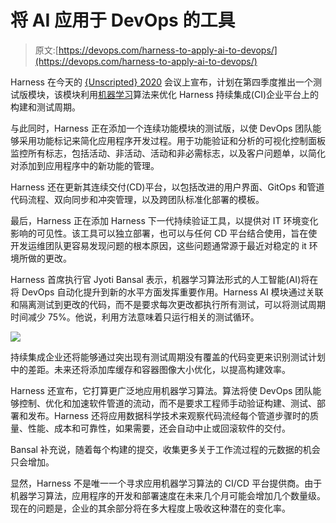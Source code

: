 # 将 AI 应用于 DevOps 的工具

> 原文:[https://devops.com/harness-to-apply-ai-to-devops/](https://devops.com/harness-to-apply-ai-to-devops/)

Harness 在今天的 [{Unscripted} 2020](https://www.unscriptedconf.io/) 会议上宣布，计划在第四季度推出一个测试版模块，该模块利用[机器学习](https://devops.com/?s=machine%20learning)算法来优化 Harness 持续集成(CI)企业平台上的构建和测试周期。

与此同时，Harness 正在添加一个连续功能模块的测试版，以使 DevOps 团队能够采用功能标记来简化应用程序开发过程。用于功能验证和分析的可视化控制面板监控所有标志，包括活动、非活动、活动和非必需标志，以及客户问题单，以简化对添加到应用程序中的新功能的管理。

Harness 还在更新其连续交付(CD)平台，以包括改进的用户界面、GitOps 和管道代码流程、双向同步和冲突管理，以及跨团队标准化部署的模板。

最后，Harness 正在添加 Harness 下一代持续验证工具，以提供对 IT 环境变化影响的可见性。该工具可以独立部署，也可以与任何 CD 平台结合使用，旨在使开发运维团队更容易发现问题的根本原因，这些问题通常源于最近对稳定的 it 环境所做的更改。

Harness 首席执行官 Jyoti Bansal 表示，机器学习算法形式的人工智能(AI)将在将 DevOps 自动化提升到新的水平方面发挥重要作用。Harness AI 模块通过关联和隔离测试到更改的代码，而不是要求每次更改都执行所有测试，可以将测试周期时间减少 75%。他说，利用方法意味着只运行相关的测试循环。

![](../Images/e19dc54d7898519c0672f468a10d6ab3.png)

持续集成企业还将能够通过突出现有测试周期没有覆盖的代码变更来识别测试计划中的差距。未来还将添加库缓存和容器图像大小优化，以提高构建效率。

Harness 还宣布，它打算更广泛地应用机器学习算法。算法将使 DevOps 团队能够控制、优化和加速软件管道的流动，而不是要求工程师手动验证构建、测试、部署和发布。Harness 还将应用数据科学技术来观察代码流经每个管道步骤时的质量、性能、成本和可靠性，如果需要，还会自动中止或回滚软件的交付。

Bansal 补充说，随着每个构建的提交，收集更多关于工作流过程的元数据的机会只会增加。

显然，Harness 不是唯一一个寻求应用机器学习算法的 CI/CD 平台提供商。由于机器学习算法，应用程序的开发和部署速度在未来几个月可能会增加几个数量级。现在的问题是，企业的其余部分将在多大程度上吸收这种潜在的变化率。